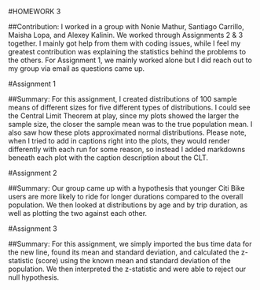 #HOMEWORK 3

##Contribution: 
I worked in a group with Nonie Mathur, Santiago Carrillo, Maisha Lopa, and Alexey Kalinin. We worked through Assignments 
2 & 3 together. I mainly got help from them with coding issues, while I feel my greatest contribution was explaining the statistics 
behind the problems to the others. For Assignment 1, we mainly worked alone but I did reach out to my group via email as questions came up. 

#Assignment 1

##Summary: 
For this assignment, I created distributions of 100 sample means of different sizes for five different types of distributions.
I could see the Central Limit Theorem at play, since my plots showed the larger the sample size, the closer the sample mean was to the true population mean. I also saw how these plots approximated normal distributions. Please note, when I tried to add in captions right into 
the plots, they would render differently with each run for some reason, so instead I added markdowns beneath each plot with the caption description about the CLT.

#Assignment 2

##Summary: 
Our group came up with a hypothesis that younger Citi Bike users are more likely to ride for longer durations compared to the
overall population. We then looked at distributions by age and by trip duration, as well as plotting the two against each other. 

#Assignment 3

##Summary: 
For this assignment, we simply imported the bus time data for the new line, found its mean and standard deviation, and
calculated the z-statistic (score) using the known mean and standard deviation of the population. We then interpreted the z-statistic
and were able to reject our null hypothesis.
